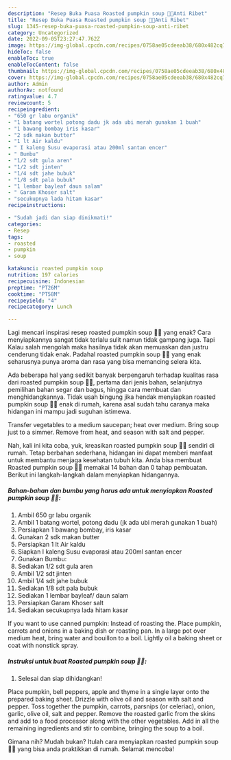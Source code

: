 ```yaml
---
description: "Resep Buka Puasa Roasted pumpkin soup 🎃🧡Anti Ribet"
title: "Resep Buka Puasa Roasted pumpkin soup 🎃🧡Anti Ribet"
slug: 1345-resep-buka-puasa-roasted-pumpkin-soup-anti-ribet
category: Uncategorized
date: 2022-09-05T23:27:47.762Z
image: https://img-global.cpcdn.com/recipes/0758ae05cdeeab38/680x482cq70/roasted-pumpkin-soup-foto-resep-utama.jpg
hideToc: false
enableToc: true
enableTocContent: false
thumbnail: https://img-global.cpcdn.com/recipes/0758ae05cdeeab38/680x482cq70/roasted-pumpkin-soup-foto-resep-utama.jpg
cover: https://img-global.cpcdn.com/recipes/0758ae05cdeeab38/680x482cq70/roasted-pumpkin-soup-foto-resep-utama.jpg
author: Admin
authorAv: notfound
ratingvalue: 4.7
reviewcount: 5
recipeingredient:
- "650 gr labu organik"
- "1 batang wortel potong dadu jk ada ubi merah gunakan 1 buah"
- "1 bawang bombay iris kasar"
- "2 sdk makan butter"
- "1 lt Air kaldu"
- " I kaleng Susu evaporasi atau 200ml santan encer"
- " Bumbu"
- "1/2 sdt gula aren"
- "1/2 sdt jinten"
- "1/4 sdt jahe bubuk"
- "1/8 sdt pala bubuk"
- "1 lembar bayleaf daun salam"
- " Garam Khoser salt"
- "secukupnya lada hitam kasar"
recipeinstructions:

- "Sudah jadi dan siap dinikmati!"
categories:
- Resep
tags:
- roasted
- pumpkin
- soup

katakunci: roasted pumpkin soup 
nutrition: 197 calories
recipecuisine: Indonesian
preptime: "PT26M"
cooktime: "PT58M"
recipeyield: "4"
recipecategory: Lunch

---
```



Lagi mencari inspirasi resep roasted pumpkin soup 🎃🧡 yang enak? Cara menyiapkannya sangat tidak terlalu sulit namun tidak gampang juga. Tapi Kalau salah mengolah maka hasilnya tidak akan memuaskan dan justru cenderung tidak enak. Padahal roasted pumpkin soup 🎃🧡 yang enak seharusnya punya aroma dan rasa yang bisa memancing selera kita.


Ada beberapa hal yang sedikit banyak berpengaruh terhadap kualitas rasa dari roasted pumpkin soup 🎃🧡, pertama dari jenis bahan, selanjutnya pemilihan bahan segar dan bagus, hingga cara membuat dan menghidangkannya. Tidak usah bingung jika hendak menyiapkan roasted pumpkin soup 🎃🧡 enak di rumah, karena asal sudah tahu caranya maka hidangan ini mampu jadi suguhan istimewa.

Transfer vegetables to a medium saucepan; heat over medium. Bring soup just to a simmer. Remove from heat, and season with salt and pepper.


Nah, kali ini kita coba, yuk, kreasikan roasted pumpkin soup 🎃🧡 sendiri di rumah. Tetap berbahan sederhana, hidangan ini dapat memberi manfaat untuk membantu menjaga kesehatan tubuh kita. Anda bisa membuat Roasted pumpkin soup 🎃🧡 memakai 14 bahan dan 0 tahap pembuatan. Berikut ini langkah-langkah dalam menyiapkan hidangannya.

<!--inarticleads1-->

##### Bahan-bahan dan bumbu yang harus ada untuk menyiapkan Roasted pumpkin soup 🎃🧡:

1. Ambil 650 gr labu organik
1. Ambil 1 batang wortel, potong dadu (jk ada ubi merah gunakan 1 buah)
1. Persiapkan 1 bawang bombay, iris kasar
1. Gunakan 2 sdk makan butter
1. Persiapkan 1 lt Air kaldu
1. Siapkan  I kaleng Susu evaporasi atau 200ml santan encer
1. Gunakan  Bumbu:
1. Sediakan 1/2 sdt gula aren
1. Ambil 1/2 sdt jinten
1. Ambil 1/4 sdt jahe bubuk
1. Sediakan 1/8 sdt pala bubuk
1. Sediakan 1 lembar bayleaf/ daun salam
1. Persiapkan  Garam Khoser salt
1. Sediakan secukupnya lada hitam kasar


If you want to use canned pumpkin: Instead of roasting the. Place pumpkin, carrots and onions in a baking dish or roasting pan. In a large pot over medium heat, bring water and bouillon to a boil. Lightly oil a baking sheet or coat with nonstick spray. 

<!--inarticleads2-->

##### Instruksi untuk buat Roasted pumpkin soup 🎃🧡:


1. Selesai dan siap dihidangkan!

Place pumpkin, bell peppers, apple and thyme in a single layer onto the prepared baking sheet. Drizzle with olive oil and season with salt and pepper. Toss together the pumpkin, carrots, parsnips (or celeriac), onion, garlic, olive oil, salt and pepper. Remove the roasted garlic from the skins and add to a food processor along with the other vegetables. Add in all the remaining ingredients and stir to combine, bringing the soup to a boil. 

Gimana nih? Mudah bukan? Itulah cara menyiapkan roasted pumpkin soup 🎃🧡 yang bisa anda praktikkan di rumah. Selamat mencoba!
